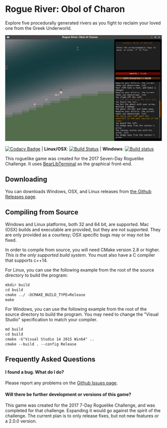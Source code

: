 # Rogue River: Obol of Charon
Explore five procedurally generated rivers as you fight to reclaim your loved one from the Greek Underworld.

![screenshot](Screenshot.png?raw=true)

[![Codacy Badge](https://api.codacy.com/project/badge/Grade/3faceb296121471b8dd59b0927c0c62e)](https://www.codacy.com/app/chaos-dev/rogueriver?utm_source=github.com&amp;utm_medium=referral&amp;utm_content=chaos-dev/rogueriver&amp;utm_campaign=Badge_Grade)
| **Linux/OSX**: [![Build Status](https://travis-ci.org/chaos-dev/rogueriver.svg)](https://travis-ci.org/chaos-dev/rogueriver)
| **Windows**: [![Build status](https://ci.appveyor.com/api/projects/status/pxr3eg4fyw70s0am/branch/master?svg=true)](https://ci.appveyor.com/project/chaos-dev/rogueriver/branch/master)

This roguelike game was created for the 2017 Seven-Day Roguelike Challenge. It uses [BearLibTerminal](http://foo.wyrd.name/en:bearlibterminal) as the graphical front-end.

## Downloading
 
You can downloads Windows, OSX, and Linux releases from [the Github Releases page](https://github.com/chaos-dev/rogueriver/releases).

## Compiling from Source

Windows and Linux platforms, both 32 and 64 bit, are supported.  Mac (OSX)
builds and executable are provided, but they are not supported.  They are
only provided as a courtesy; OSX specific bugs may or may not be fixed.

In order to compile from source, you will need CMake version 2.8 or
higher.  _This is the only supported build system_.  You must also have
a C compiler that supports c++14.

For Linux, you can use the following example from the root of the source
directory to build the program:

```
mkdir build
cd build
cmake ../ -DCMAKE_BUILD_TYPE=Release
make
```

For Windows, you can use the following example from the root of the source
directory to build the program.  You may need to change the "Visual
Studio" specification to match your compiler.

```
md build
cd build
cmake -G"Visual Studio 14 2015 Win64" ..
cmake --build . --config Release
```

## Frequently Asked Questions

#### I found a bug. What do I do?

Please report any problems on the [Github Issues page](https://github.com/chaos-dev/rogueriver/issues).

#### Will there be further development or versions of this game?

This game was created for the 2017 7-Day Roguelike Challenge, and was completed
for that challenge.  Expanding it would go against the spirit of the challenge.
The current plan is to only release fixes, but not new features or a 2.0.0 version.
